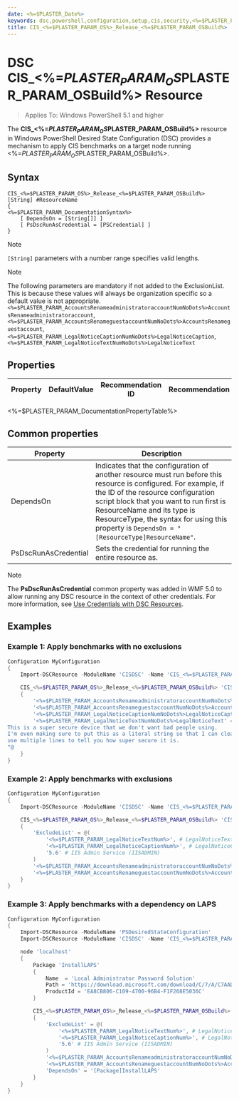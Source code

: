 ```yaml
---
date: <%=$PLASTER_Date%>
keywords: dsc,powershell,configuration,setup,cis,security,<%=$PLASTER_PARAM_OSBuild%>
title: CIS_<%=$PLASTER_PARAM_OS%>_Release_<%=$PLASTER_PARAM_OSBuild%>
---
```

# DSC CIS_<%=$PLASTER_PARAM_OS%>_Release_<%=$PLASTER_PARAM_OSBuild%> Resource

> Applies To: Windows PowerShell 5.1 and higher

The **CIS_<%=$PLASTER_PARAM_OS%>_Release_<%=$PLASTER_PARAM_OSBuild%>** resource in Windows PowerShell Desired State Configuration (DSC) provides a
mechanism to apply CIS benchmarks on a target node running <%=$PLASTER_PARAM_OS%> release <%=$PLASTER_PARAM_OSBuild%>.

## Syntax

```Syntax
CIS_<%=$PLASTER_PARAM_OS%>_Release_<%=$PLASTER_PARAM_OSBuild%> [String] #ResourceName
{
<%=$PLASTER_PARAM_DocumentationSyntax%>
    [ DependsOn = [String[]] ]
    [ PsDscRunAsCredential = [PSCredential] ]
}
```
> [!NOTE]
> `[String]` parameters with a number range specifies valid lengths.

> [!NOTE]
> The following parameters are mandatory if not added to the ExclusionList. This is because these values will always be organization specific so a default value is not appropriate.
> `<%=$PLASTER_PARAM_AccountsRenameadministratoraccountNumNoDots%>AccountsRenameadministratoraccount`,
> `<%=$PLASTER_PARAM_AccountsRenameguestaccountNumNoDots%>AccountsRenameguestaccount`,
> `<%=$PLASTER_PARAM_LegalNoticeCaptionNumNoDots%>LegalNoticeCaption`,
> `<%=$PLASTER_PARAM_LegalNoticeTextNumNoDots%>LegalNoticeText`
## Properties

|Property |DefaultValue | Recommendation ID|Recommendation
|---|---|---|---|
<%=$PLASTER_PARAM_DocumentationPropertyTable%>

## Common properties

|Property |Description |
|---|---|
|DependsOn |Indicates that the configuration of another resource must run before this resource is configured. For example, if the ID of the resource configuration script block that you want to run first is ResourceName and its type is ResourceType, the syntax for using this property is `DependsOn = "[ResourceType]ResourceName"`. |
|PsDscRunAsCredential |Sets the credential for running the entire resource as. |

> [!NOTE]
> The **PsDscRunAsCredential** common property was added in WMF 5.0 to allow running any DSC
> resource in the context of other credentials. For more information, see [Use Credentials with DSC Resources](https://docs.microsoft.com/en-us/powershell/scripting/dsc/configurations/runasuser?view=powershell-7).

## Examples

### Example 1: Apply benchmarks with no exclusions

```powershell
Configuration MyConfiguration
{
    Import-DSCResource -ModuleName 'CISDSC' -Name 'CIS_<%=$PLASTER_PARAM_OS%>_Release_<%=$PLASTER_PARAM_OSBuild%>'

    CIS_<%=$PLASTER_PARAM_OS%>_Release_<%=$PLASTER_PARAM_OSBuild%> 'CISBenchmarks'
    {
        '<%=$PLASTER_PARAM_AccountsRenameadministratoraccountNumNoDots%>AccountsRenameadministratoraccount' = 'CISAdmin'
        '<%=$PLASTER_PARAM_AccountsRenameguestaccountNumNoDots%>AccountsRenameguestaccount' = 'CISGuest'
        '<%=$PLASTER_PARAM_LegalNoticeCaptionNumNoDots%>LegalNoticeCaption' = 'Legal Notice'
        '<%=$PLASTER_PARAM_LegalNoticeTextNumNoDots%>LegalNoticeText' = @"
This is a super secure device that we don't want bad people using.
I'm even making sure to put this as a literal string so that I can cleanly
use multiple lines to tell you how super secure it is.
"@
    }
}
```

### Example 2: Apply benchmarks with exclusions

```powershell
Configuration MyConfiguration
{
    Import-DSCResource -ModuleName 'CISDSC' -Name 'CIS_<%=$PLASTER_PARAM_OS%>_Release_<%=$PLASTER_PARAM_OSBuild%>'

    CIS_<%=$PLASTER_PARAM_OS%>_Release_<%=$PLASTER_PARAM_OSBuild%> 'CISBenchmarks'
    {
        'ExcludeList' = @(
            '<%=$PLASTER_PARAM_LegalNoticeTextNum%>', # LegalNoticeText
            '<%=$PLASTER_PARAM_LegalNoticeCaptionNum%>', # LegalNoticeCaption
            '5.6' # IIS Admin Service (IISADMIN)
        )
        '<%=$PLASTER_PARAM_AccountsRenameadministratoraccountNumNoDots%>AccountsRenameadministratoraccount' = 'CISAdmin'
        '<%=$PLASTER_PARAM_AccountsRenameguestaccountNumNoDots%>AccountsRenameguestaccount' = 'CISGuest'
    }
}
```

### Example 3: Apply benchmarks with a dependency on LAPS
```powershell
Configuration MyConfiguration
{
    Import-DSCResource -ModuleName 'PSDesiredStateConfiguration'
    Import-DSCResource -ModuleName 'CISDSC' -Name 'CIS_<%=$PLASTER_PARAM_OS%>_Release_<%=$PLASTER_PARAM_OSBuild%>'

    node 'localhost'
    {
        Package 'InstallLAPS'
        {
            Name  = 'Local Administrator Password Solution'
            Path = 'https://download.microsoft.com/download/C/7/A/C7AAD914-A8A6-4904-88A1-29E657445D03/LAPS.x64.msi'
            ProductId = 'EA8CB806-C109-4700-96B4-F1F268E5036C'
        }

        CIS_<%=$PLASTER_PARAM_OS%>_Release_<%=$PLASTER_PARAM_OSBuild%> 'CISBenchmarks'
        {
            'ExcludeList' = @(
                '<%=$PLASTER_PARAM_LegalNoticeTextNum%>', # LegalNoticeText
                '<%=$PLASTER_PARAM_LegalNoticeCaptionNum%>', # LegalNoticeCaption
                '5.6' # IIS Admin Service (IISADMIN)
            )
            '<%=$PLASTER_PARAM_AccountsRenameadministratoraccountNumNoDots%>AccountsRenameadministratoraccount' = 'CISAdmin'
            '<%=$PLASTER_PARAM_AccountsRenameguestaccountNumNoDots%>AccountsRenameguestaccount' = 'CISGuest'
            'DependsOn' = '[Package]InstallLAPS'
        }
    }
}
```